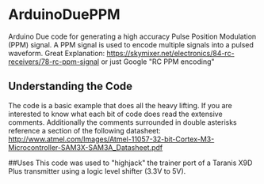 # ArduinoDuePPM
Arduino Due code for generating a high accuracy Pulse Position Modulation (PPM) signal. 
A PPM signal is used to encode multiple signals into a pulsed waveform. 
Great Explanation: https://skymixer.net/electronics/84-rc-receivers/78-rc-ppm-signal or just Google "RC PPM encoding"

## Understanding the Code
The code is a basic example that does all the heavy lifting. If you are interested to know what each bit of code does read the extensive comments. Additionally the comments surrounded in double asterisks reference a section of the following datasheet:
http://www.atmel.com/Images/Atmel-11057-32-bit-Cortex-M3-Microcontroller-SAM3X-SAM3A_Datasheet.pdf

##Uses
This code was used to "highjack" the trainer port of a Taranis X9D Plus transmitter using a logic level shifter (3.3V to 5V).
